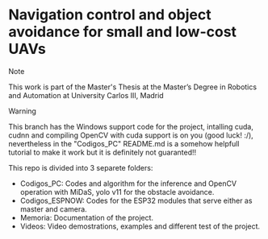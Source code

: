 # Navigation control and object avoidance for small and low-cost UAVs

> [!NOTE]
> This work is part of the Master's Thesis at the Master’s Degree in Robotics and Automation at University Carlos III, Madrid

> [!WARNING]
> This branch has the Windows support code for the project, intalling cuda, cudnn and compiling OpenCV with cuda support is on you (good luck! :/), nevertheless in the "Codigos_PC" README.md is a somehow helpfull tutorial to make it work but it is definitely not guaranted!!   

This repo is divided into 3 separete folders:

* Codigos_PC: Codes and algorithm for the inference and OpenCV operation with MiDaS, yolo v11 for the obstacle avoidance.
* Codigos_ESPNOW: Codes for the ESP32 modules that serve either as master and camera.
* Memoria: Documentation of the project.
* Videos: Video demostrations, examples and different test of the project.
